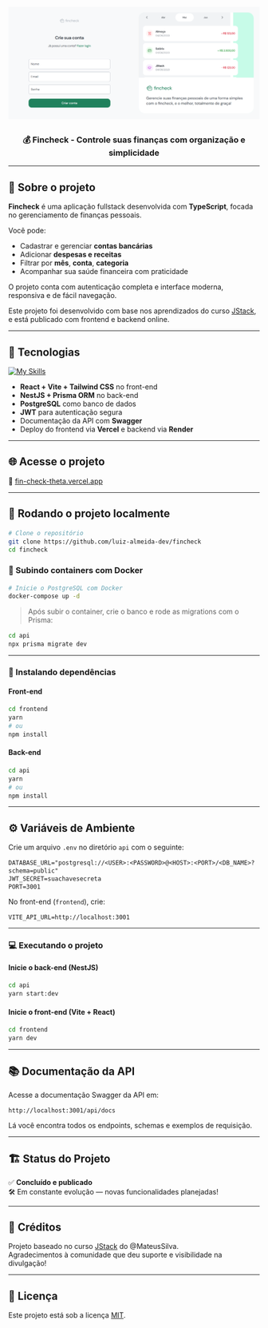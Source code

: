 <h1 align="center"> 
  <img src="./frontend/assets/preview.png" alt="Fincheck - Preview" border="0" />
</h1>

<h3 align="center">
  💰 Fincheck - Controle suas finanças com organização e simplicidade
</h3>

---

## 📖 Sobre o projeto

**Fincheck** é uma aplicação fullstack desenvolvida com **TypeScript**, focada no gerenciamento de finanças pessoais.

Você pode:

- Cadastrar e gerenciar **contas bancárias**
- Adicionar **despesas e receitas**
- Filtrar por **mês**, **conta**, **categoria**
- Acompanhar sua saúde financeira com praticidade

O projeto conta com autenticação completa e interface moderna, responsiva e de fácil navegação.

Este projeto foi desenvolvido com base nos aprendizados do curso [JStack](https://jstack.com.br), e está publicado com frontend e backend online.

---

## 🧪 Tecnologias

[![My Skills](https://skillicons.dev/icons?i=ts,react,nestjs,postgres,prisma,vercel,docker,tailwind)](https://skillicons.dev)

- **React + Vite + Tailwind CSS** no front-end
- **NestJS + Prisma ORM** no back-end
- **PostgreSQL** como banco de dados
- **JWT** para autenticação segura
- Documentação da API com **Swagger**
- Deploy do frontend via **Vercel** e backend via **Render**

---

## 🌐 Acesse o projeto

🔗 [fin-check-theta.vercel.app](https://fin-check-theta.vercel.app/)

---

## 🚀 Rodando o projeto localmente

```bash
# Clone o repositório
git clone https://github.com/luiz-almeida-dev/fincheck
cd fincheck
```

### 🐳 Subindo containers com Docker

```bash
# Inicie o PostgreSQL com Docker
docker-compose up -d
```

> Após subir o container, crie o banco e rode as migrations com o Prisma:

```bash
cd api
npx prisma migrate dev
```

---

### 🧩 Instalando dependências

#### Front-end

```bash
cd frontend
yarn
# ou
npm install
```

#### Back-end

```bash
cd api
yarn
# ou
npm install
```

---

## ⚙️ Variáveis de Ambiente

Crie um arquivo `.env` no diretório `api` com o seguinte:

```env
DATABASE_URL="postgresql://<USER>:<PASSWORD>@<HOST>:<PORT>/<DB_NAME>?schema=public"
JWT_SECRET=suachavesecreta
PORT=3001
```

No front-end (`frontend`), crie:

```env
VITE_API_URL=http://localhost:3001
```

---

### 💻 Executando o projeto

#### Inicie o back-end (NestJS)

```bash
cd api
yarn start:dev
```

#### Inicie o front-end (Vite + React)

```bash
cd frontend
yarn dev
```

---

## 📚 Documentação da API

Acesse a documentação Swagger da API em:

```
http://localhost:3001/api/docs
```

Lá você encontra todos os endpoints, schemas e exemplos de requisição.

---

## 🏗️ Status do Projeto

✅ **Concluído e publicado**  
🛠️ Em constante evolução — novas funcionalidades planejadas!

---

## 🙏 Créditos

Projeto baseado no curso [JStack](https://jstack.com.br) do @MateusSilva.  
Agradecimentos à comunidade que deu suporte e visibilidade na divulgação!

---

## 📝 Licença

Este projeto está sob a licença [MIT](https://rem.mit-license.org).
